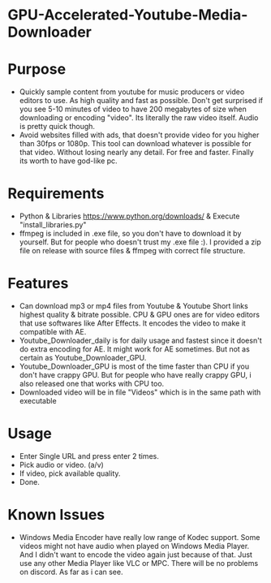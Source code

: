 # GPU-Accelerated-Youtube-Media-Downloader

# Purpose
- Quickly sample content from youtube for music producers or video editors to use. As high quality and fast as possible. Don't get surprised if you see 5-10 minutes of video to have 200 megabytes of size when downloading or encoding "video". Its literally the raw video itself. Audio is pretty quick though.
- Avoid websites filled with ads, that doesn't provide video for you higher than 30fps or 1080p. This tool can download whatever is possible for that video. Without losing nearly any detail. For free and faster. Finally its worth to have god-like pc.

# Requirements
- Python & Libraries https://www.python.org/downloads/ & Execute "install_libraries.py"
- ffmpeg is included in .exe file, so you don't have to download it by yourself. But for people who doesn't trust my .exe file :). I provided a zip file on release with source files & ffmpeg with correct file structure.

# Features
- Can download mp3 or mp4 files from Youtube & Youtube Short links highest quality & bitrate possible. CPU & GPU ones are for video editors that use softwares like After Effects. It encodes the video to make it compatible with AE.
- Youtube_Downloader_daily is for daily usage and fastest since it doesn't do extra encoding for AE. It might work for AE sometimes. But not as certain as Youtube_Downloader_GPU.
- Youtube_Downloader_GPU is most of the time faster than CPU if you don't have crappy GPU. But for people who have really crappy GPU, i also released one that works with CPU too.
- Downloaded video will be in file "Videos" which is in the same path with executable

# Usage
- Enter Single URL and press enter 2 times.
- Pick audio or video. (a/v)
- If video, pick available quality.
- Done.

# Known Issues
- Windows Media Encoder have really low range of Kodec support. Some videos might not have audio when played on Windows Media Player. And I didn't want to encode the video again just because of that. Just use any other Media Player like VLC or MPC. There will be no problems on discord. As far as i can see. 
